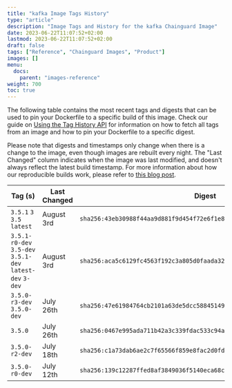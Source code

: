 ```yaml
---
title: "kafka Image Tags History"
type: "article"
description: "Image Tags and History for the kafka Chainguard Image"
date: 2023-06-22T11:07:52+02:00
lastmod: 2023-06-22T11:07:52+02:00
draft: false
tags: ["Reference", "Chainguard Images", "Product"]
images: []
menu:
  docs:
    parent: "images-reference"
weight: 700
toc: true
---
```


The following table contains the most recent tags and digests that can be used to pin your Dockerfile to a specific build of this image. Check our guide on [Using the Tag History API](/chainguard/chainguard-images/using-the-tag-history-api/) for information on how to fetch all tags from an image and how to pin your Dockerfile to a specific digest.

Please note that digests and timestamps only change when there is a change to the image, even though images are rebuilt every night. The "Last Changed" column indicates when the image was last modified, and doesn't always reflect the latest build timestamp. For more information about how our reproducible builds work, please refer to [this blog post](https://www.chainguard.dev/unchained/reproducing-chainguards-reproducible-image-builds).

| Tag (s)                                                    | Last Changed | Digest                                                                    |
|------------------------------------------------------------|--------------|---------------------------------------------------------------------------|
|  `3.5.1` `3` `3.5` `latest`                                | August 3rd   | `sha256:43eb30988f44aa9d881f9d454f72e6f1e8a8520c5c0e12a9c437d702754031fd` |
|  `3.5.1-r0-dev` `3.5-dev` `3.5.1-dev` `latest-dev` `3-dev` | August 3rd   | `sha256:aca5c6129fc4563f192c3a805d0faada32ad709c4f423049bcb7d3620d42f82f` |
|  `3.5.0-r3-dev` `3.5.0-dev`                                | July 26th    | `sha256:47e61984764cb2101a63de5dcc588451494b9516334ce6cbee32f907929726cd` |
|  `3.5.0`                                                   | July 26th    | `sha256:0467e995ada711b42a3c339fdac533c94a47031f90b7da6ac34770f1db5dfa58` |
|  `3.5.0-r2-dev`                                            | July 18th    | `sha256:c1a73dab6ae2c7f65566f859e8fac2d0fd27c6c48413c95fdeedcd013e76da83` |
|  `3.5.0-r0-dev`                                            | July 12th    | `sha256:139c12287ffed8af3849036f5140eca68c69d75b3b6bc1d4aafac66dfd7e2c03` |
